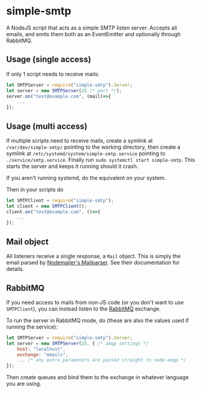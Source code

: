 # simple-smtp

A NodeJS script that acts as a simple SMTP listen server. Accepts all emails, and emits them both as an EventEmitter and optionally through RabbitMQ.

## Usage (single access)

If only 1 script needs to receive mails:

```javascript
let SMTPServer = require("simple-smtp").Server;
let server = new SMTPServer(25 /* port */);
server.on("test@example.com", (mail)=>{
    ...
});
```

## Usage (multi access)

If multiple scripts need to receive mails, create a symlink at `/var/dev/simple-smtp/` pointing to the working directory, then create a symlink at `/etc/systemd/system/simple-smtp.service` pointing to `./service/smtp.service`. Finally run `sudo systemctl start simple-smtp`. This starts the server and keeps it running should it crash.

If you aren't running systemd, do the equivalent on your system.

Then in your scripts do

```javascript
let SMTPClient = require("simple-smtp");
let client = new SMTPClient();
client.on("test@example.com", ()=>{
    ...
});
```

## Mail object

All listeners receive a single response, a `Mail` object. This is simply the email parsed by [Nodemailer's Mailparser](https://nodemailer.com/extras/mailparser/). See their documentation for details.

## RabbitMQ

If you need access to mails from non-JS code (or you don't want to use `SMTPClient`), you can instead listen to the [RabbitMQ](http://www.rabbitmq.com/) exchange.

To run the server in RabbitMQ mode, do (these are also the values used if running the service):

```javascript
let SMTPServer = require("simple-smtp").Server;
let server = new SMTPServer(25, { /* amqp settings */
    host: "localhost",
    exchange: "emails",
    ... /* any extra parameters are passed straight to node-amqp */
});
```

Then create queues and bind them to the exchange in whatever language you are using.